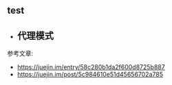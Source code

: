 ## test

- 代理模式
  - 













参考文章:
- https://juejin.im/entry/58c280b1da2f600d8725b887
- https://juejin.im/post/5c984610e51d45656702a785